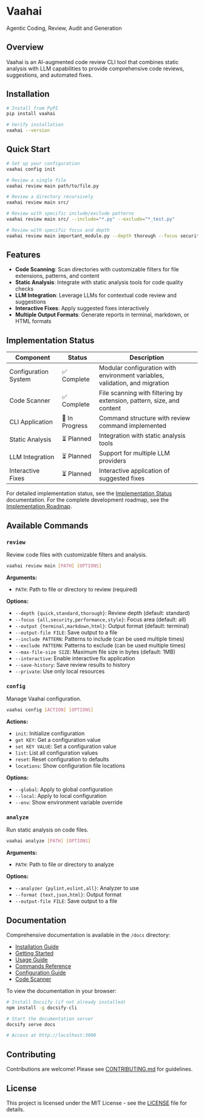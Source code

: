# Vaahai

Agentic Coding, Review, Audit and Generation

## Overview

Vaahai is an AI-augmented code review CLI tool that combines static analysis with LLM capabilities to provide comprehensive code reviews, suggestions, and automated fixes.

## Installation

```bash
# Install from PyPI
pip install vaahai

# Verify installation
vaahai --version
```

## Quick Start

```bash
# Set up your configuration
vaahai config init

# Review a single file
vaahai review main path/to/file.py

# Review a directory recursively
vaahai review main src/

# Review with specific include/exclude patterns
vaahai review main src/ --include="*.py" --exclude="*_test.py"

# Review with specific focus and depth
vaahai review main important_module.py --depth thorough --focus security
```

## Features

- **Code Scanning**: Scan directories with customizable filters for file extensions, patterns, and content
- **Static Analysis**: Integrate with static analysis tools for code quality checks
- **LLM Integration**: Leverage LLMs for contextual code review and suggestions
- **Interactive Fixes**: Apply suggested fixes interactively
- **Multiple Output Formats**: Generate reports in terminal, markdown, or HTML formats

## Implementation Status

| Component | Status | Description |
|-----------|--------|-------------|
| Configuration System | ✅ Complete | Modular configuration with environment variables, validation, and migration |
| Code Scanner | ✅ Complete | File scanning with filtering by extension, pattern, size, and content |
| CLI Application | 🔄 In Progress | Command structure with review command implemented |
| Static Analysis | ⏳ Planned | Integration with static analysis tools |
| LLM Integration | ⏳ Planned | Support for multiple LLM providers |
| Interactive Fixes | ⏳ Planned | Interactive application of suggested fixes |

For detailed implementation status, see the [Implementation Status](/specs/implementation/implementation_status.md) documentation.
For the complete development roadmap, see the [Implementation Roadmap](/specs/implementation/implementation_roadmap.md).

## Available Commands

### `review`

Review code files with customizable filters and analysis.

```bash
vaahai review main [PATH] [OPTIONS]
```

**Arguments:**
- `PATH`: Path to file or directory to review (required)

**Options:**
- `--depth {quick,standard,thorough}`: Review depth (default: standard)
- `--focus {all,security,performance,style}`: Focus area (default: all)
- `--output {terminal,markdown,html}`: Output format (default: terminal)
- `--output-file FILE`: Save output to a file
- `--include PATTERN`: Patterns to include (can be used multiple times)
- `--exclude PATTERN`: Patterns to exclude (can be used multiple times)
- `--max-file-size SIZE`: Maximum file size in bytes (default: 1MB)
- `--interactive`: Enable interactive fix application
- `--save-history`: Save review results to history
- `--private`: Use only local resources

### `config`

Manage Vaahai configuration.

```bash
vaahai config [ACTION] [OPTIONS]
```

**Actions:**
- `init`: Initialize configuration
- `get KEY`: Get a configuration value
- `set KEY VALUE`: Set a configuration value
- `list`: List all configuration values
- `reset`: Reset configuration to defaults
- `locations`: Show configuration file locations

**Options:**
- `--global`: Apply to global configuration
- `--local`: Apply to local configuration
- `--env`: Show environment variable override

### `analyze`

Run static analysis on code files.

```bash
vaahai analyze [PATH] [OPTIONS]
```

**Arguments:**
- `PATH`: Path to file or directory to analyze

**Options:**
- `--analyzer {pylint,eslint,all}`: Analyzer to use
- `--format {text,json,html}`: Output format
- `--output-file FILE`: Save output to a file

## Documentation

Comprehensive documentation is available in the `/docs` directory:

- [Installation Guide](docs/installation.md)
- [Getting Started](docs/getting_started.md)
- [Usage Guide](docs/usage.md)
- [Commands Reference](docs/commands.md)
- [Configuration Guide](docs/configuration.md)
- [Code Scanner](docs/scanner.md)

To view the documentation in your browser:

```bash
# Install Docsify (if not already installed)
npm install -g docsify-cli

# Start the documentation server
docsify serve docs

# Access at http://localhost:3000
```

## Contributing

Contributions are welcome! Please see [CONTRIBUTING.md](CONTRIBUTING.md) for guidelines.

## License

This project is licensed under the MIT License - see the [LICENSE](LICENSE) file for details.
